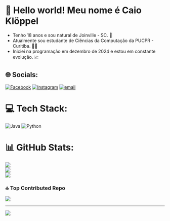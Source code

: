 # 💫 Hello world! Meu nome é Caio Klöppel
- Tenho 18 anos e sou natural de Joinville - SC. 📍
- Atualmente sou estudante de Ciências da Computação da PUCPR - Curitiba. 👨‍💻
- Iniciei na programação em dezembro de 2024 e estou em constante evolução. 📈


## 🌐 Socials:
[![Facebook](https://img.shields.io/badge/Facebook-%231877F2.svg?logo=Facebook&logoColor=white)](https://www.facebook.com/share/1EmZ9X2xk5/?mibextid=wwXIfr) [![Instagram](https://img.shields.io/badge/Instagram-%23E4405F.svg?logo=Instagram&logoColor=white)](https://www.instagram.com/caio_kloppel/ ) [![email](https://img.shields.io/badge/Email-D14836?logo=gmail&logoColor=white)](mailto:caiokloppelbr@gmail.com) 

# 💻 Tech Stack:
![Java](https://img.shields.io/badge/java-%23ED8B00.svg?style=for-the-badge&logo=openjdk&logoColor=white) ![Python](https://img.shields.io/badge/python-3670A0?style=for-the-badge&logo=python&logoColor=ffdd54)
# 📊 GitHub Stats:
![](https://github-readme-stats.vercel.app/api?username=CaioKloppel&theme=dark&hide_border=false&include_all_commits=false&count_private=false)<br/>
![](https://nirzak-streak-stats.vercel.app/?user=CaioKloppel&theme=dark&hide_border=false)<br/>
![](https://github-readme-stats.vercel.app/api/top-langs/?username=CaioKloppel&theme=dark&hide_border=false&include_all_commits=false&count_private=false&layout=compact)

### 🔝 Top Contributed Repo
![](https://github-contributor-stats.vercel.app/api?username=CaioKloppel&limit=5&theme=dark&combine_all_yearly_contributions=true)

---
[![](https://visitcount.itsvg.in/api?id=CaioKloppel&icon=0&color=0)](https://visitcount.itsvg.in)

